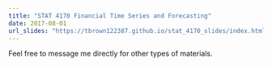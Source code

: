 ```yaml
---
title: "STAT 4170 Financial Time Series and Forecasting"
date: 2017-08-01
url_slides: "https://tbrown122387.github.io/stat_4170_slides/index.html"
---
```



Feel free to message me directly for other types of materials.
